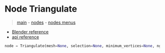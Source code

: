 # Node Triangulate

> [main](../structure.md) - [nodes](nodes.md) - [nodes menus](nodes_menus.md)

- [Blender reference](https://docs.blender.org/manual/en/latest/modeling/geometry_nodes/mesh/triangulate.html)
 - [api reference]({node.blender_python_ref})

```python
node = Triangulate(mesh=None, selection=None, minimum_vertices=None, ngon_method='BEAUTY', quad_method='SHORTEST_DIAGONAL')```
